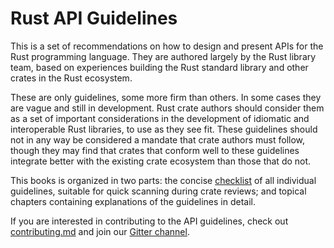 # Rust API Guidelines

This is a set of recommendations on how to design and present APIs for the Rust
programming language. They are authored largely by the Rust library team, based
on experiences building the Rust standard library and other crates in the Rust
ecosystem.

These are only guidelines, some more firm than others. In some cases they are
vague and still in development. Rust crate authors should consider them as a set
of important considerations in the development of idiomatic and interoperable
Rust libraries, to use as they see fit. These guidelines should not in any way
be considered a mandate that crate authors must follow, though they may find
that crates that conform well to these guidelines integrate better with the
existing crate ecosystem than those that do not.

This books is organized in two parts: the concise [checklist] of all individual
guidelines, suitable for quick scanning during crate reviews; and topical
chapters containing explanations of the guidelines in detail.

If you are interested in contributing to the API guidelines, check out
[contributing.md] and join our [Gitter channel].

[checklist]: checklist.html
[contributing.md]: https://github.com/rust-lang-nursery/api-guidelines/blob/master/CONTRIBUTING.md
[Gitter channel]: https://gitter.im/rust-impl-period/WG-libs-guidelines
